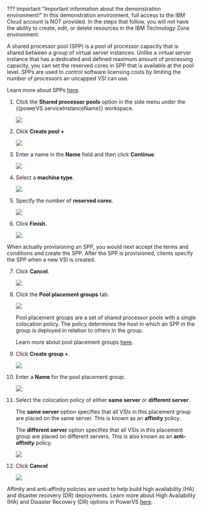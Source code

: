??? Important "Important information about the demonstration environment!"
    In this demonstration environment, full access to the IBM Cloud account is NOT provided. In the steps that follow, you will not have the ability to create, edit, or delete resources in the IBM Technology Zone environment.
    
A shared processor pool (SPP) is a pool of processor capacity that is shared between a group of virtual server instances. Unlike a virtual server instance that has a dedicated and defined maximum amount of processing capacity, you can set the reserved cores in SPP that is available at the pool level. SPPs are used to control software licensing costs by limiting the number of processors an uncapped VSI can use.

Learn more about SPPs <a href="https://cloud.ibm.com/docs/power-iaas?topic=power-iaas-manage-SPP" target="_blank">here</a>.

1. Click the **Shared processor pools** option in the side menu under the {{powerVS.serviceInstanceName}} workspace.

    ![](_attachments/SPPMenu.png)

2. Click **Create pool +**

    ![](_attachments/SPPtable.png)

3. Enter a name in the **Name** field and then click **Continue**.

    ![](_attachments/SPPProvision1.png)

4. Select a **machine type**.

    ![](_attachments/SPPProvision2.png)

5. Specify the number of **reserved cores**.

    ![](_attachments/SPPProvision3.png)

6. Click **Finish**.

    ![](_attachments/SPPProvision4.png)
    
When actually provisioning an SPP, you would next accept the terms and conditions and create the SPP. After the SPP is provisioned, clients specify the SPP when a new VSI is created. 

7. Click **Cancel**.

    ![](_attachments/SPPProvision5.png)

8. Click the **Pool placement groups** tab.

    ![](_attachments/SPPtablePPGtab.png)

    Pool placement groups are a set of shared processor pools with a single colocation policy. The policy determines the host in which an SPP in the group is deployed in relation to others in the group.

    Learn more about pool placement groups <a href="https://cloud.ibm.com/docs/power-iaas?topic=power-iaas-manage-SPP#configure-SPP-PG" target="_blank">here</a>.

9.  Click **Create group +**.

    ![](_attachments/SPP-PPG.png)

10. Enter a **Name** for the pool placement group.

    ![](_attachments/SPP-PPG-1.png)

11. Select the colocation policy of either **same server** or **different server**.

    The **same server** option specifies that all VSIs in this placement group are placed on the same server. This is known as an **affinity** policy.

    The **different server** option specifies that all VSIs in this placement group are placed on different servers. This is also known as an **anti-affinity** policy.

    ![](_attachments/SPP-PPG-2.png)

12. Click **Cancel**

    ![](_attachments/SPP-PPG-3.png)
    
Affinity and anti-affinity policies are used to help build high availability (HA) and disaster recovery (DR) deployments. Learn more about High Availability (HA) and Disaster Recovery (DR) options in PowerVS <a href="https://cloud.ibm.com/docs/power-iaas?topic=power-iaas-ha-dr" target="_blank">here</a>.